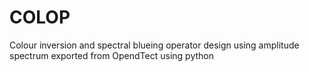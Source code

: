 # COLOP
Colour inversion and spectral blueing operator design using amplitude spectrum exported from OpendTect using python
